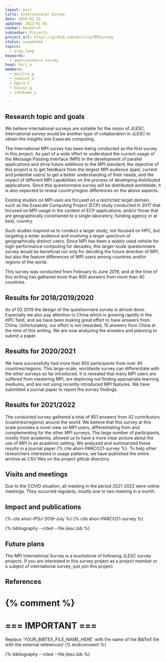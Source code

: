 ```yaml
---
layout: post
title: International Survey
date: 2019-02-15
updated: 2022-01-01
navbar: Research
subnavbar: Projects
project_url: https://github.com/bosilca/MPIsurvey
status: suspended
topics:
  - prog_lang
keywords:
  - questionnaire survey
head: hori_a
members:
  - bosilca_g
  - jeannot_e
  - ogura_t
  - balasz_g
  - ishikawa_y

---
```


## Research topic and goals

We believe international surveys are suitable for the vision of
JLESC. International survey would be another type of collaboration in
JLESC to obtain the insights into Exascale computing.

The International MPI survey has been being conducted as the first survey
in this project. As part of a wide effort to understand the current
usage of the Message Passing Interface (MPI) in the development of
parallel applications and drive future additions to the MPI standard,
the objective of this project is to get feedback from the largest MPI
audience (past, current and potential users) to get a better
understanding of their needs, and the impact of different MPI
capabilities on the process of developing distributed
applications. Since this questionnaire survey will be distributed
worldwide, it is also expected to reveal country/region differences on
the above aspects.

Existing studies on MPI uses are focused on a restricted target domain,
such as the Exascale Computing Project (ECP) study conducted in 2017 that focused
on MPI usage in the context of ECP applications; and/or those that are geographically
constrained to a single laboratory, funding agency or at best, country.

Such studies inspired us to conduct a larger study, not focused on HPC, but
targeting a wider audience and involving a larger spectrum of geographically
distinct users. Since MPI has been a widely used vehicle for high-performance
computing for decades, this larger-scale questionnaire survey would be
beneficial not only for deciding the future direction of MPI, but also the
feature differences of MPI users among countries and/or regions of the world.

This survey was conducted from February to June 2019, and at the time of
this writing has gathered more than 800 answers from more than 40 countries.

## Results for 2018/2019/2020

As of 02.2019 the design of the questionnaire survey is almost
done. Especially we also pay attention to China which is growing
rapidly in the HPC field, and we have been making great effort to have
answers from China. Unfortunately, our effort is not rewarded, 15
answers from China at the time of this writing. We are now analyzing
the answers and planning to submit a paper.

## Results for 2020/2021

We have successfully had more than 850 participants from over 40
countries/regions.  This large-scale, worldwide survey can
differentiate with the other surveys so far introduced. It is revealed
that many MPI users are suffered from mastering MPI, are deploring not
finding appropriate learning mediums, and are not using recently
introduced MPI features. We have submitted a journal paper to report
the survey findings.

## Results for 2021/2022

The conducted survey gathered a total of 851 answers from 42 contributors
(countries/regions) around the world. We believe that this survey at this
scale provides a novel view on MPI users, differentiating from and complementing
for the other MPI surveys. The large number of participants, mostly from academia,
allowed us to have a more clear picture about the use of MPI in an academic
setting. We analyzed and summarized these results in a journal paper
{% cite ahori-PARCO21-survey %}. To help other researchers interested in
usage patterns, we have published the entire archive as CSV files on the
project github directory.

## Visits and meetings

Due to the COVID situation, all meeting in the period 2021-2022 were online
meetings. They occurred regularly, mostly one to two meeting in a month.

## Impact and publications



<!--
{% comment %}
=============================
== CITING OWN PUBLICATIONS ==
=============================

You can list your own publications below in case you did not cite them in the text
(which you should do, though).
Use the Liquid citing syntax as explained in the wiki:
https://github.com/JLESC/jlesc.github.io/wiki/Markup-Language#cite-and-list-publications
Remember to use the `--file jlesc.bib` with the `cite` tag.

=====================================
== START HERE WITH YOUR ADDITIONAL REFERENCES ==
{% endcomment %}


{% comment %}
== NO MORE BELOW THIS ==
========================
{% endcomment %}
-->

{% cite ahori-IPSJ-2019-July %}
{% cite ahori-PARCO21-survey %}

{% bibliography --cited --file jlesc.bib %}


## Future plans

The MPI International Survey is a touchstone of following JLESC survey
projects. If you are interested in this survey project as a project
member or a subject of international survey, just join this project.

## References

{% comment %}
=================
=== IMPORTANT ===
=================

Replace 'YOUR_BIBTEX_FILE_NAME_HERE' with the name of the BibTeX file with the external references!
{% endcomment %}

{% bibliography --cited --file jlesc.bib %}
